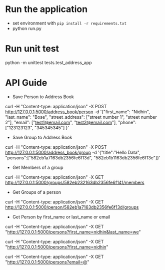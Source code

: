 # Run the application

- set environment with `pip install -r requirements.txt`
- python run.py


# Run unit test
python -m unittest tests.test_address_app

# API Guide

- Save Person to Address Book

curl -H "Content-type: application/json" -X POST http://127.0.0.1:5000/address_book/person -d '{"first_name": "Nidhin", "last_name": "Bose", "street_address": ["street number 1", "street number 2"], "email": ["test1@email.com", "test2@email.com"], "phone": ["123123123", "345345345"] }'

- Save Group to Address Book

curl -H "Content-type: application/json" -X POST http://127.0.0.1:5000/address_book/group -d '{"title":"Hello Data", "persons":["582eb1a7163db2356fe6f13d", "582eb1b1163db2356fe6f13e"]}'


- Get Members of a group

curl -H "Content-type: application/json" -X GET http://127.0.0.1:5000/groups/582eb232163db2356fe6f141/members

- Get Groups of a person

curl -H "Content-type: application/json" -X GET http://127.0.0.1:5000/person/582eb1a7163db2356fe6f13d/groups

- Get Person by first_name or last_name or email

curl -H "Content-type: application/json" -X GET "http://127.0.0.1:5000/persons?first_name=nidhin&last_name=we"

curl -H "Content-type: application/json" -X GET "http://127.0.0.1:5000/persons?first_name=nidhin"

curl -H "Content-type: application/json" -X GET "http://127.0.0.1:5000/persons?email=@"

